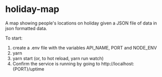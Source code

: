 # holiday-map
A map showing people's locations on holiday given a JSON file of data in json formatted data.


To start:
1) create a .env file with the variables API_NAME, PORT and NODE_ENV
1) yarn
2) yarn start (or, to hot reload, yarn run watch)
3) Confirm the service is running by going to http://localhost:{PORT}/uptime